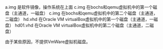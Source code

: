 a.img	是软件镜像，操作系统在上面
c.img	在bochs和qemu虚拟机中的第一个磁盘（主通道，一磁盘）
c.img	在bochs和qemu虚拟机中的第二个磁盘（主通道，二磁盘）
hd.vhd	在Oracle VM virtualBox虚拟机中的第一个磁盘（主通道，一磁盘）
hd01.vhd	在Oracle VM virtualBox虚拟机中的第二个磁盘（主通道，二磁盘）

由于某些原因，不提供VmWare虚拟机磁盘。